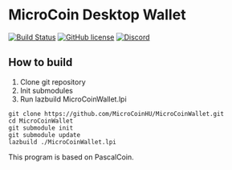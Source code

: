 # MicroCoin Desktop Wallet

[![Build Status](https://travis-ci.org/MicroCoinHU/MicroCoinWallet.svg?branch=master)](https://travis-ci.org/MicroCoinHU/MicroCoinWallet) [![GitHub license](https://img.shields.io/github/license/MicroCoinHU/MicroCoinWallet.svg)](https://github.com/MicroCoinHU/MicroCoinWallet/blob/master/LICENSE)
[![Discord](https://img.shields.io/discord/437694294464266252.svg)](https://discord.gg/AmhKKcs)


## How to build

1. Clone git repository
2. Init submodules
3. Run lazbuild MicroCoinWallet.lpi

```Shell
git clone https://github.com/MicroCoinHU/MicroCoinWallet.git
cd MicroCoinWallet
git submodule init
git submodule update
lazbuild ./MicroCoinWallet.lpi
```

This program is based on PascalCoin.

